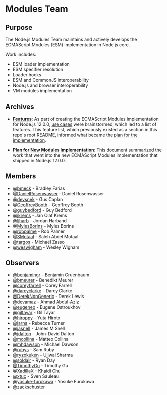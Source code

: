 # Modules Team

## Purpose

The Node.js Modules Team maintains and actively develops the ECMAScript Modules (ESM) implementation in Node.js core.

Work includes:

* ESM loader implementation
* ESM specifier resolution
* Loader hooks
* ESM and CommonJS interoperability
* Node.js and browser interoperability
* VM modules implementation

## Archives

- **[Features](./doc/archive/features.md)**: As part of creating the ECMAScript Modules implementation for Node.js 12.0.0, [use cases](./doc/use-cases.md) were brainstormed, which led to a list of features. This feature list, which previously existed as a section in this repo's root README, informed what became the [plan for the implementation](./doc/archive/plan-for-new-modules-implementation.md).

- **[Plan for New Modules Implementation](./doc/archive/plan-for-new-modules-implementation.md)**: This document summarized the work that went into the new ECMAScript Modules implementation that shipped in Node.js 12.0.0.

## Members

<!-- ncu-team-sync.team(nodejs/modules-active-members) -->

- [@bmeck](https://github.com/bmeck) - Bradley Farias
- [@DanielRosenwasser](https://github.com/DanielRosenwasser) - Daniel Rosenwasser
- [@devsnek](https://github.com/devsnek) - Gus Caplan
- [@GeoffreyBooth](https://github.com/GeoffreyBooth) - Geoffrey Booth
- [@guybedford](https://github.com/guybedford) - Guy Bedford
- [@jkrems](https://github.com/jkrems) - Jan Olaf Krems
- [@ljharb](https://github.com/ljharb) - Jordan Harband
- [@MylesBorins](https://github.com/MylesBorins) - Myles Borins
- [@robpalme](https://github.com/robpalme) - Rob Palmer
- [@SMotaal](https://github.com/SMotaal) - Saleh Abdel Motaal
- [@targos](https://github.com/targos) - Michaël Zasso
- [@weswigham](https://github.com/weswigham) - Wesley Wigham

<!-- ncu-team-sync end -->

## Observers

<!-- ncu-team-sync.team(nodejs/modules-observers) -->

- [@benjamingr](https://github.com/benjamingr) - Benjamin Gruenbaum
- [@bmeurer](https://github.com/bmeurer) - Benedikt Meurer
- [@coreyfarrell](https://github.com/coreyfarrell) - Corey Farrell
- [@darcyclarke](https://github.com/darcyclarke) - Darcy Clarke
- [@DerekNonGeneric](https://github.com/DerekNonGeneric) - Derek Lewis
- [@devamaz](https://github.com/devamaz) - Ahmad Abdul-Aziz 
- [@eugeneo](https://github.com/eugeneo) - Eugene Ostroukhov
- [@giltayar](https://github.com/giltayar) - Gil Tayar
- [@hiroppy](https://github.com/hiroppy) - Yuta Hiroto
- [@iarna](https://github.com/iarna) - Rebecca Turner
- [@jasnell](https://github.com/jasnell) - James M Snell
- [@jdalton](https://github.com/jdalton) - John-David Dalton
- [@mcollina](https://github.com/mcollina) - Matteo Collina
- [@mhdawson](https://github.com/mhdawson) - Michael Dawson
- [@rubys](https://github.com/rubys) - Sam Ruby
- [@ryzokuken](https://github.com/ryzokuken) - Ujjwal Sharma
- [@soldair](https://github.com/soldair) - Ryan Day
- [@TimothyGu](https://github.com/TimothyGu) - Timothy Gu
- [@XadillaX](https://github.com/XadillaX) - Khaidi Chu
- [@xtuc](https://github.com/xtuc) - Sven Sauleau
- [@yosuke-furukawa](https://github.com/yosuke-furukawa) - Yosuke Furukawa
- [@zackschuster](https://github.com/zackschuster)

<!-- ncu-team-sync end -->
